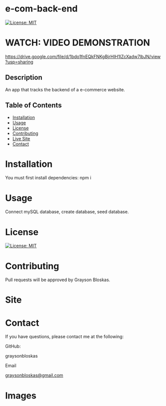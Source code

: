 
# e-com-back-end

  [![License: MIT](https://img.shields.io/badge/License-MIT-yellow.svg)](https://opensource.org/licenses/MIT)

# WATCH: VIDEO DEMONSTRATION
https://drive.google.com/file/d/1bdo1fnEQkFNKgBjrHlH1IZcXadw7lbJN/view?usp=sharing

  ## Description 
An app that tracks the backend of a e-commerce website.
  ## Table of Contents 

  * [Installation](#installation)
  * [Usage](#usage)
  * [License](#license)
  * [Contributing](#contributing)
  * [Live Site](#Site)
  * [Contact](#contact)

  # Installation
  You must first install dependencies:
    npm i


  # Usage
  Connect mySQL database, create database, seed database. 


  # License
  [![License: MIT](https://img.shields.io/badge/License-MIT-yellow.svg)](https://opensource.org/licenses/MIT)
  
  # Contributing
  Pull requests will be approved by Grayson Bloskas.

  # Site
 

  # Contact
  If you have questions, please contact me at the following: 

  
  GitHub: 

  graysonbloskas 

  Email 

  graysonbloskas@gmail.com 

  # Images
